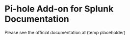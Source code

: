 # Pi-hole Add-on for Splunk Documentation

Please see the official documentation at (temp placeholder)
